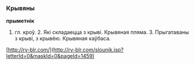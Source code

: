 ### Крывяны
**прыметнік**

1. гл. кроў. 2. Які складаецца з крыві. Крывяная пляма. 3. Прыгатаваны з крыві, з крывёю. Крывяная каўбаса.

<a rel="author">[http://rv-blr.com/](http://rv-blr.com/slounik.jsp?letterId=0&maskId=0&pageId=1459)</a>
